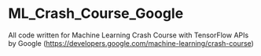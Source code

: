# ML_Crash_Course_Google
All code written for Machine Learning Crash Course with TensorFlow APIs by Google (https://developers.google.com/machine-learning/crash-course)
